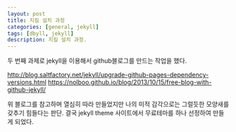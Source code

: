 ```yaml
---
layout: post
title: 지킬 설치 과정
categories: [general, jekyll]
tags: [dbyll, jekyll]
description: 지킬 설치 과정.
---
```


두 번째 과제로 jekyll을 이용해서 github블로그를 만드는 작업을 했다.

http://blog.saltfactory.net/jekyll/upgrade-github-pages-dependency-versions.html
https://nolboo.github.io/blog/2013/10/15/free-blog-with-github-jekyll/

위 블로그를 참고하며 열심히 따라 만들었지만 나의 미적 감각으로는 그럴듯한 모양새를 갖추기 힘들다는 판단.
결국 jekyll theme 사이트에서 무료테마를 하나 선정하여 만들게 되었다.
